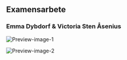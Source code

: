 ## Examensarbete 
### Emma Dybdorf & Victoria Sten Åsenius



![Preview-image-1](/src/assets/Homepage.png)

![Preview-image-2](/src/assets/Treatments.png)